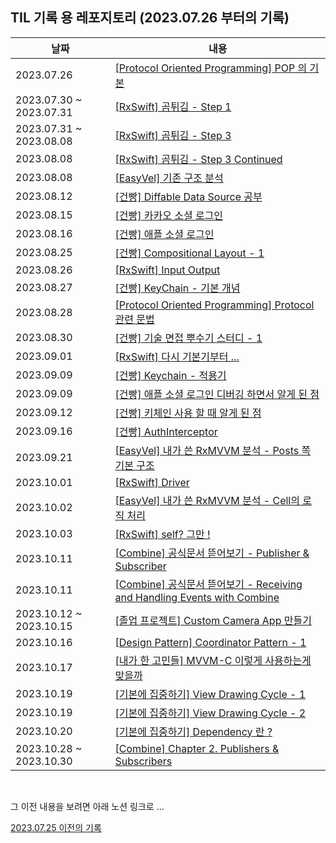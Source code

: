 ## TIL 기록 용 레포지토리 (2023.07.26 부터의 기록)

|날짜|내용|
|----|---|
|2023.07.26|[\[Protocol Oriented Programming\] POP 의 기본](https://thin-asiago-c43.notion.site/Protocol-Oriented-Programming-f727d191441944f392a1d9483d2c586b?pvs=4)|
|2023.07.30 ~ 2023.07.31|[\[RxSwift\] 곰튀김 - Step 1](https://thin-asiago-c43.notion.site/RxSwift-Step-1-c56b7f9579e04e98a58529b4320615ae?pvs=4)|
|2023.07.31 ~ 2023.08.08|[\[RxSwift\] 곰튀김 - Step 3](https://thin-asiago-c43.notion.site/RxSwift-Step-3-2c14acd1f7594cdcb39e27c329d6c76d?pvs=4)|
|2023.08.08|[\[RxSwift\] 곰튀김 - Step 3 Continued](https://thin-asiago-c43.notion.site/RxSwift-Step-3-Cont-22fdcc58e6df4ddabff55cff4122c204?pvs=4)|
|2023.08.08|[\[EasyVel\] 기존 구조 분석](https://thin-asiago-c43.notion.site/Velog-1-56244e4914274f13a3b915aeaa6f15dc?pvs=4)|
|2023.08.12|[\[건빵\] Diffable Data Source 공부](https://thin-asiago-c43.notion.site/DiffableDataSource-4d0441bb26ed4ae29be2416e41f87f59?pvs=4)|
|2023.08.15|[\[건빵\] 카카오 소셜 로그인](https://thin-asiago-c43.notion.site/Kakao-Social-Login-b6ff5cc0b0cc4eb68b6005e4a5842e56?pvs=4)||
|2023.08.16|[\[건빵\] 애플 소셜 로그인](https://thin-asiago-c43.notion.site/Apple-Social-Login-0f3142d8d28f43e1a8a2986a1ca2e60e?pvs=4)|
|2023.08.25|[\[건빵\] Compositional Layout - 1](https://thin-asiago-c43.notion.site/Compositional-Layout-1-a3c607fea50443799225083e5af2bbe1?pvs=4)|
|2023.08.26|[\[RxSwift\] Input Output](https://thin-asiago-c43.notion.site/RxSwift-MVVM-Input-Output-e996591bc2d84afb9eeb28800cc55c5f?pvs=4)|
|2023.08.27|[\[건빵\] KeyChain - 기본 개념](https://thin-asiago-c43.notion.site/Using-the-Keychain-to-Manage-User-Secrets-177be748b9fb4d90ab08d8c2d6f8b708?pvs=4)|
|2023.08.28|[\[Protocol Oriented Programming\] Protocol 관련 문법](https://thin-asiago-c43.notion.site/Protocol-a3acc4e02aee43c0add01cabc931fe86?pvs=4)|
|2023.08.30|[\[건빵\] 기술 면접 뿌수기 스터디 - 1](https://thin-asiago-c43.notion.site/Study-8-30-1-7dfb4e399f03452d943fe67300d6e99e?pvs=4)|
|2023.09.01|[\[RxSwift\] 다시 기본기부터 ...](https://thin-asiago-c43.notion.site/RxSwift-d4de65f2c1324719b3ec5e4391ee7e00?pvs=4)|
|2023.09.09|[\[건빵\] Keychain - 적용기](https://thin-asiago-c43.notion.site/Keychain-acd6b416e3dd45058f19b865898ade75?pvs=4)|
|2023.09.09|[\[건빵\] 애플 소셜 로그인 디버깅 하면서 알게 된 점](https://thin-asiago-c43.notion.site/Apple-Social-Login-f3116992d9294de3bcf525d8102ad014?pvs=4)|
|2023.09.12|[\[건빵\] 키체인 사용 할 때 알게 된 점](https://thin-asiago-c43.notion.site/Keychain-684f996966a24f64b1a5fc269d8cd9e1?pvs=4)|
|2023.09.16|[\[건빵\] AuthInterceptor](https://thin-asiago-c43.notion.site/API-AuthInterceptor-3eae663dcf6644198b34af345a71892f?pvs=4)|
|2023.09.21|[\[EasyVel\] 내가 쓴 RxMVVM 분석 - Posts 쪽 기본 구조](https://thin-asiago-c43.notion.site/RxMVVM-RxMVVM-058d410633e74cd5a854470086789656?pvs=4)|
|2023.10.01|[\[RxSwift\] Driver](https://thin-asiago-c43.notion.site/RxSwift-Driver-eb301118ea5d4bbaa3d85d442d05e536?pvs=4)|
|2023.10.02|[\[EasyVel\] 내가 쓴 RxMVVM 분석 - Cell의 로직 처리](https://thin-asiago-c43.notion.site/Velog-RxMVVM-Cell-bf61259c1b87493bbd8833a493edac00?pvs=4)|
|2023.10.03|[\[RxSwift\] self? 그만 !](https://thin-asiago-c43.notion.site/RxSwift-weak-self-fc393eea23c245d8bdabd947d4517723?pvs=4)|
|2023.10.11|[\[Combine\] 공식문서 뜯어보기 - Publisher & Subscriber](https://thin-asiago-c43.notion.site/Combine-Publisher-Subscriber-e817c9ce9b8d4c0fa0ad7a4b699e82d9?pvs=4)|
|2023.10.11|[\[Combine\] 공식문서 뜯어보기 - Receiving and Handling Events with Combine](https://thin-asiago-c43.notion.site/Combine-Receiving-and-Handling-Events-with-Combine-c7b982102b54415faaa99443ccadb822?pvs=4)|
|2023.10.12 ~ 2023.10.15|[\[졸업 프로젝트\] Custom Camera App 만들기](https://thin-asiago-c43.notion.site/Making-Custom-Camera-0c336c0a55434dfeb50a8a223a96d4d4?pvs=4)|
|2023.10.16|[\[Design Pattern\] Coordinator Pattern - 1](https://thin-asiago-c43.notion.site/Coordinator-Pattern-1-d80a07a99f9f4ffeb887db856269a5cf?pvs=4)|
|2023.10.17|[\[내가 한 고민들\] MVVM-C 이렇게 사용하는게 맞을까](https://thin-asiago-c43.notion.site/Coordinator-Pattern-c53a9ccccc0f4ba59025cc0efcc390e4?pvs=4)|
|2023.10.19|[\[기본에 집중하기\] View Drawing Cycle - 1](https://thin-asiago-c43.notion.site/View-Drawing-Cycle-1-2ab17a5f762649218fb3e92d8c388c90?pvs=4)|
|2023.10.19|[\[기본에 집중하기\] View Drawing Cycle - 2](https://thin-asiago-c43.notion.site/View-Drawing-Cycle-2-3ade5833055342f7b297e4f191f15983?pvs=4)|
|2023.10.20|[\[기본에 집중하기\] Dependency 란 ?](https://thin-asiago-c43.notion.site/Depedency-7451b42fdde443c39ddca33342ea0154?pvs=4)|
|2023.10.28 ~ 2023.10.30|[\[Combine\] Chapter 2. Publishers & Subscribers](https://thin-asiago-c43.notion.site/Combine-Chapter-2-Publishers-Subscribers-b4f3f307e75d49b3ae466017865dd05a?pvs=4)


<br>

그 이전 내용을 보려면 아래 노션 링크로 ...

[2023.07.25 이전의 기록](https://delicious-anemone-fdd.notion.site/967ace7cb5044d709b8a33a0e7382774?v=2c2d5e50409845369b159b69db0a11cf&pvs=4)
